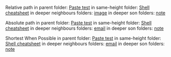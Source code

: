 Relative path
in parent folder: [Paste test](../Paste%20test.md)
in same-height folder: [Shell cheatsheet](../Cheatsheets/Shell%20cheatsheet.md)
in deeper neighbours folders: [image](../Labs/Lab%202%20-%20Vuln.%20Research/attachments/email.png)
in deeper son folders: [note](test/test2/note.md)

Absolute path
in parent folder: [Paste test](Paste%20test.md)
in same-height folder: [Shell cheatsheet](Cheatsheets/Shell%20cheatsheet.md)
in deeper neighbours folders: [email](Labs/Lab%202%20-%20Vuln.%20Research/attachments/email.png)
in deeper son folders: [note](zzz_templates/test/test2/note.md)

Shortest When Possible
in parent folder: [Paste test](Paste%20test.md)
in same-height folder: [Shell cheatsheet](Shell%20cheatsheet.md)
in deeper neighbours folders: [email](email.png)
in deeper son folders: [note](note.md)